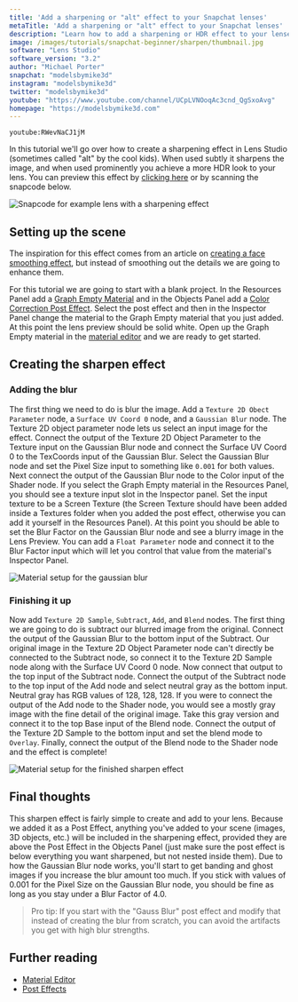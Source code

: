 ```yaml
---
title: 'Add a sharpening or "alt" effect to your Snapchat lenses'
metaTitle: 'Add a sharpening or "alt" effect to your Snapchat lenses'
description: "Learn how to add a sharpening or HDR effect to your lenses!"
image: /images/tutorials/snapchat-beginner/sharpen/thumbnail.jpg
software: "Lens Studio"
software_version: "3.2"
author: "Michael Porter"
snapchat: "modelsbymike3d"
instagram: "modelsbymike3d"
twitter: "modelsbymike3d"
youtube: "https://www.youtube.com/channel/UCpLVNOoqAc3cnd_QgSxoAvg"
homepage: "https://modelsbymike3d.com"
---
```


`youtube:RWevNaCJ1jM`

In this tutorial we'll go over how to create a sharpening effect in Lens Studio (sometimes called "alt" by the cool kids). When used subtly it sharpens the image, and when used prominently you achieve a more HDR look to your lens. You can preview this effect by [clicking here](https://www.snapchat.com/unlock/?type=SNAPCODE&uuid=665301c383954af8a813de5025351bf1&metadata=01) or by scanning the snapcode below.

![Snapcode for example lens with a sharpening effect](../../snapchat-beginner/sharpen/snapcode.svg)

## Setting up the scene

The inspiration for this effect comes from an article on [creating a face smoothing effect](https://medium.com/swlh/how-i-implemented-my-own-augmented-reality-beauty-mode-3bf3b74e5507), but instead of smoothing out the details we are going to enhance them.

For this tutorial we are going to start with a blank project. In the Resources Panel add a [Graph Empty Material](https://lensstudio.snapchat.com/guides/material-editor/introduction-and-concepts/) and in the Objects Panel add a [Color Correction Post Effect](https://lensstudio.snapchat.com/guides/2d/post-effect/). Select the post effect and then in the Inspector Panel change the material to the Graph Empty material that you just added. At this point the lens preview should be solid white. Open up the Graph Empty material in the [material editor](https://lensstudio.snapchat.com/guides/material-editor/material-editor-toolbar-and-shortcuts/) and we are ready to get started.

## Creating the sharpen effect

### Adding the blur

The first thing we need to do is blur the image. Add a `Texture 2D Obect Parameter` node, a `Surface UV Coord 0` node, and a `Gaussian Blur` node. The Texture 2D object parameter node lets us select an input image for the effect. Connect the output of the Texture 2D Object Parameter to the Texture input on the Gaussian Blur node and connect the Surface UV Coord 0 to the TexCoords input of the Gaussian Blur. Select the Gaussian Blur node and set the Pixel Size input to something like `0.001` for both values. Next connect the output of the Gaussian Blur node to the Color input of the Shader node. If you select the Graph Empty material in the Resources Panel, you should see a texture input slot in the Inspector panel. Set the input texture to be a Screen Texture (the Screen Texture should have been added inside a Textures folder when you added the post effect, otherwise you can add it yourself in the Resources Panel). At this point you should be able to set the Blur Factor on the Gaussian Blur node and see a blurry image in the Lens Preview. You can add a `Float Parameter` node and connect it to the Blur Factor input which will let you control that value from the material's Inspector Panel.

![Material setup for the gaussian blur](../../snapchat-beginner/sharpen/gaussian-blur.jpg)

### Finishing it up

Now add `Texture 2D Sample`, `Subtract`, `Add`, and `Blend` nodes. The first thing we are going to do is subtract our blurred image from the original. Connect the output of the Gaussian Blur to the bottom input of the Subtract. Our original image in the Texture 2D Object Parameter node can't directly be connected to the Subtract node, so connect it to the Texture 2D Sample node along with the Surface UV Coord 0 node. Now connect that output to the top input of the Subtract node. Connect the output of the Subtract node to the top input of the Add node and select neutral gray as the bottom input. Neutral gray has RGB values of 128, 128, 128. If you were to connect the output of the Add node to the Shader node, you would see a mostly gray image with the fine detail of the original image. Take this gray version and connect it to the top Base input of the Blend node. Connect the output of the Texture 2D Sample to the bottom input and set the blend mode to `Overlay`. Finally, connect the output of the Blend node to the Shader node and the effect is complete!

![Material setup for the finished sharpen effect](../../snapchat-beginner/sharpen/final-material.jpg)

## Final thoughts

This sharpen effect is fairly simple to create and add to your lens. Because we added it as a Post Effect, anything you've added to your scene (images, 3D objects, etc.) will be included in the sharpening effect, provided they are above the Post Effect in the Objects Panel (just make sure the post effect is below everything you want sharpened, but not nested inside them). Due to how the Gaussian Blur node works, you'll start to get banding and ghost images if you increase the blur amount too much. If you stick with values of 0.001 for the Pixel Size on the Gaussian Blur node, you should be fine as long as you stay under a Blur Factor of 4.0.

> Pro tip: If you start with the "Gauss Blur" post effect and modify that instead of creating the blur from scratch, you can avoid the artifacts you get with high blur strengths.

## Further reading

- [Material Editor](https://lensstudio.snapchat.com/guides/material-editor/introduction-and-concepts/)
- [Post Effects](https://lensstudio.snapchat.com/guides/2d/post-effect/)

